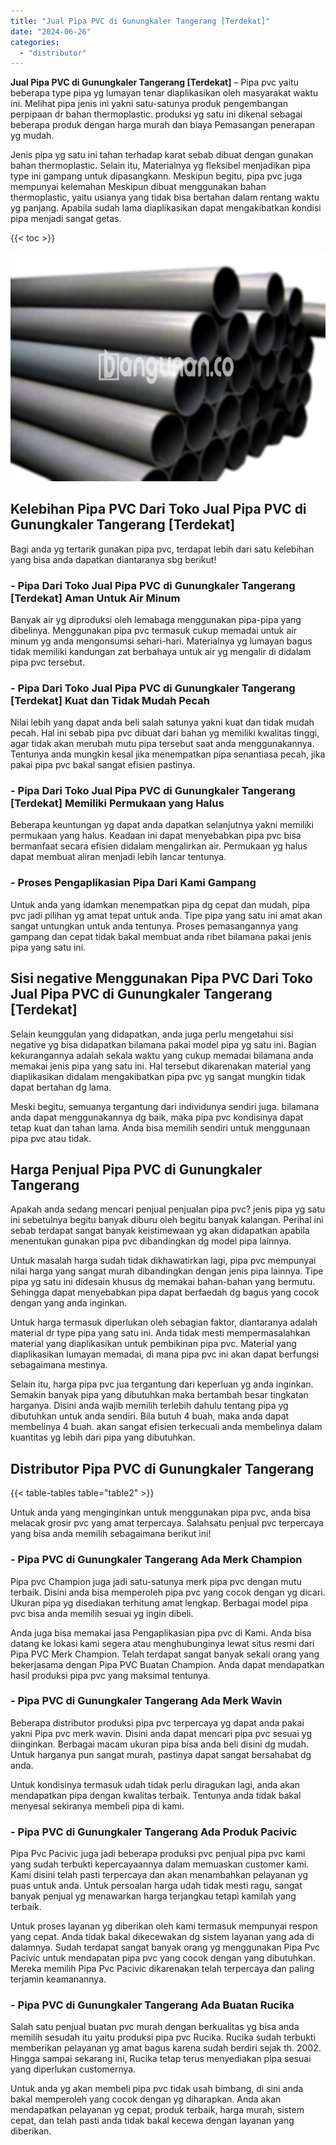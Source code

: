 ```yaml
---
title: "Jual Pipa PVC di Gunungkaler Tangerang [Terdekat]"
date: "2024-06-26"
categories: 
  - "distributor"
---
```


**Jual Pipa PVC di Gunungkaler Tangerang \[Terdekat\]** – Pipa pvc yaitu beberapa type pipa yg lumayan tenar diaplikasikan oleh masyarakat waktu ini. Melihat pipa jenis ini yakni satu-satunya produk pengembangan perpipaan dr bahan thermoplastic. produksi yg satu ini dikenal sebagai beberapa produk dengan harga murah dan biaya Pemasangan penerapan yg mudah.

Jenis pipa yg satu ini tahan terhadap karat sebab dibuat dengan gunakan bahan thermoplastic. Selain itu, Materialnya yg fleksibel menjadikan pipa type ini gampang untuk dipasangkann. Meskipun begitu, pipa pvc juga mempunyai kelemahan Meskipun dibuat menggunakan bahan thermoplastic, yaitu usianya yang tidak bisa bertahan dalam rentang waktu yg panjang. Apabila sudah lama diaplikasikan dapat mengakibatkan kondisi pipa menjadi sangat getas.

{{< toc >}}

![Jual Pipa PVC di Gunungkaler Tangerang [Terdekat]](/images/jaul-pipa-pvc-41.png)

## Kelebihan Pipa PVC Dari Toko Jual Pipa PVC di Gunungkaler Tangerang \[Terdekat\]

Bagi anda yg tertarik gunakan pipa pvc, terdapat lebih dari satu kelebihan yang bisa anda dapatkan diantaranya sbg berikut!

### \- Pipa Dari Toko Jual Pipa PVC di Gunungkaler Tangerang \[Terdekat\] Aman Untuk Air Minum

Banyak air yg diproduksi oleh lemabaga menggunakan pipa-pipa yang dibelinya. Menggunakan pipa pvc termasuk cukup memadai untuk air minum yg anda mengonsumsi sehari-hari. Materialnya yg lumayan bagus tidak memiliki kandungan zat berbahaya untuk air yg mengalir di didalam pipa pvc tersebut.

### \- Pipa Dari Toko Jual Pipa PVC di Gunungkaler Tangerang \[Terdekat\] Kuat dan Tidak Mudah Pecah

Nilai lebih yang dapat anda beli salah satunya yakni kuat dan tidak mudah pecah. Hal ini sebab pipa pvc dibuat dari bahan yg memiliki kwalitas tinggi, agar tidak akan merubah mutu pipa tersebut saat anda menggunakannya. Tentunya anda mungkin kesal jika menempatkan pipa senantiasa pecah, jika pakai pipa pvc bakal sangat efisien pastinya.

### \- Pipa Dari Toko Jual Pipa PVC di Gunungkaler Tangerang \[Terdekat\] Memiliki Permukaan yang Halus

Beberapa keuntungan yg dapat anda dapatkan selanjutnya yakni memiliki permukaan yang halus. Keadaan ini dapat menyebabkan pipa pvc bisa bermanfaat secara efisien didalam mengalirkan air. Permukaan yg halus dapat membuat aliran menjadi lebih lancar tentunya.

### \- Proses Pengaplikasian Pipa Dari Kami Gampang

Untuk anda yang idamkan menempatkan pipa dg cepat dan mudah, pipa pvc jadi pilihan yg amat tepat untuk anda. Tipe pipa yang satu ini amat akan sangat untungkan untuk anda tentunya. Proses pemasangannya yang gampang dan cepat tidak bakal membuat anda ribet bilamana pakai jenis pipa yang satu ini.

## Sisi negative Menggunakan Pipa PVC Dari Toko Jual Pipa PVC di Gunungkaler Tangerang \[Terdekat\]

Selain keunggulan yang didapatkan, anda juga perlu mengetahui sisi negative yg bisa didapatkan bilamana pakai model pipa yg satu ini. Bagian kekurangannya adalah sekala waktu yang cukup memadai bilamana anda memakai jenis pipa yang satu ini. Hal tersebut dikarenakan material yang diaplikasikan didalam mengakibatkan pipa pvc yg sangat mungkin tidak dapat bertahan dg lama.

Meski begitu, semuanya tergantung dari individunya sendiri juga. bilamana anda dapat menggunakannya dg baik, maka pipa pvc kondisinya dapat tetap kuat dan tahan lama. Anda bisa memilih sendiri untuk menggunaan pipa pvc atau tidak.

## Harga Penjual Pipa PVC di Gunungkaler Tangerang

Apakah anda sedang mencari penjual penjualan pipa pvc? jenis pipa yg satu ini sebetulnya begitu banyak diburu oleh begitu banyak kalangan. Perihal ini sebab terdapat sangat banyak keistimewaan yg akan didapatkan apabila menentukan gunakan pipa pvc dibandingkan dg model pipa lainnya.

Untuk masalah harga sudah tidak dikhawatirkan lagi, pipa pvc mempunyai nilai harga yang sangat murah dibandingkan dengan jenis pipa lainnya. Tipe pipa yg satu ini didesain khusus dg memakai bahan-bahan yang bermutu. Sehingga dapat menyebabkan pipa dapat berfaedah dg bagus yang cocok dengan yang anda inginkan.

Untuk harga termasuk diperlukan oleh sebagian faktor, diantaranya adalah material dr type pipa yang satu ini. Anda tidak mesti mempermasalahkan material yang diaplikasikan untuk pembikinan pipa pvc. Material yang diaplikasikan lumayan memadai, di mana pipa pvc ini akan dapat berfungsi sebagaimana mestinya.

Selain itu, harga pipa pvc jua tergantung dari keperluan yg anda inginkan. Semakin banyak pipa yang dibutuhkan maka bertambah besar tingkatan harganya. Disini anda wajib memilih terlebih dahulu tentang pipa yg dibutuhkan untuk anda sendiri. Bila butuh 4 buah, maka anda dapat membelinya 4 buah. akan sangat efisien terkecuali anda membelinya dalam kuantitas yg lebih dari pipa yang dibutuhkan.

## Distributor Pipa PVC di Gunungkaler Tangerang

{{< table-tables table="table2" >}}

Untuk anda yang menginginkan untuk menggunakan pipa pvc, anda bisa melacak grosir pvc yang amat terpercaya. Salahsatu penjual pvc terpercaya yang bisa anda memilih sebagaimana berikut ini!

### \- Pipa PVC di Gunungkaler Tangerang Ada Merk Champion

Pipa pvc Champion juga jadi satu-satunya merk pipa pvc dengan mutu terbaik. Disini anda bisa memperoleh pipa pvc yang cocok dengan yg dicari. Ukuran pipa yg disediakan terhitung amat lengkap. Berbagai model pipa pvc bisa anda memilih sesuai yg ingin dibeli.

Anda juga bisa memakai jasa Pengaplikasian pipa pvc di Kami. Anda bisa datang ke lokasi kami segera atau menghubunginya lewat situs resmi dari Pipa PVC Merk Champion. Telah terdapat sangat banyak sekali orang yang bekerjasama dengan Pipa PVC Buatan Champion. Anda dapat mendapatkan hasil produksi pipa pvc yang maksimal tentunya.

### \- Pipa PVC di Gunungkaler Tangerang Ada Merk Wavin

Beberapa distributor produksi pipa pvc terpercaya yg dapat anda pakai yakni Pipa pvc merk wavin. Disini anda dapat mencari pipa pvc sesuai yg diinginkan. Berbagai macam ukuran pipa bisa anda beli disini dg mudah. Untuk harganya pun sangat murah, pastinya dapat sangat bersahabat dg anda.

Untuk kondisinya termasuk udah tidak perlu diragukan lagi, anda akan mendapatkan pipa dengan kwalitas terbaik. Tentunya anda tidak bakal menyesal sekiranya membeli pipa di kami.

### \- Pipa PVC di Gunungkaler Tangerang Ada Produk Pacivic

Pipa Pvc Pacivic juga jadi beberapa produksi pvc penjual pipa pvc kami yang sudah terbukti kepercayaannya dalam memuaskan customer kami. Kami disini telah pasti terpercaya dan akan menambahkan pelayanan yg puas untuk anda. Untuk persoalan harga udah tidak mesti ragu, sangat banyak penjual yg menawarkan harga terjangkau tetapi kamilah yang terbaik.

Untuk proses layanan yg diberikan oleh kami termasuk mempunyai respon yang cepat. Anda tidak bakal dikecewakan dg sistem layanan yang ada di dalamnya. Sudah terdapat sangat banyak orang yg menggunakan Pipa Pvc Pacivic untuk mendapatan pipa pvc yang cocok dengan yang dibutuhkan. Mereka memilih Pipa Pvc Pacivic dikarenakan telah terpercaya dan paling terjamin keamanannya.

### \- Pipa PVC di Gunungkaler Tangerang Ada Buatan Rucika

Salah satu penjual buatan pvc murah dengan berkualitas yg bisa anda memilih sesudah itu yaitu produksi pipa pvc Rucika. Rucika sudah terbukti memberikan pelayanan yg amat bagus karena sudah berdiri sejak th. 2002. Hingga sampai sekarang ini, Rucika tetap terus menyediakan pipa sesuai yang diperlukan customernya.

Untuk anda yg akan membeli pipa pvc tidak usah bimbang, di sini anda bakal memperoleh yang cocok dengan yg diharapkan. Anda akan mendapatkan pelayanan yg cepat, produk terbaik, harga murah, sistem cepat, dan telah pasti anda tidak bakal kecewa dengan layanan yang diberikan.

